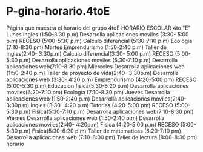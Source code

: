 # P-gina-horario.4toE
Página que muestra el horario del grupo 4toE
HORARIO ESCOLAR
4to "E"
Lunes
Ingles (1:50-3:30 p.m)
Desarrolla aplicaciones moviles (3:30- 5:00 p.m)
RECESO (5:00-5:30 p.m)
Calculo diferencial (5:30-7:10 p.m)
Ecologia (7:10-8:30 pm)
Martes
Emprendurismo (1:50-2:40 p.m)
Taller de Ingles(2:40- 3:30p.m)
Calculo diferencial(3:30- 5:00 p.m)
RECESO (5:00-5:30 p.m)
Desarrolla aplicaciones moviles (5:30-7:10 p.m)
Desarrolla aplicaciones web(7:10-8:30 pm)
Miercoles
Desarrolla aplicaciones web (1:50-2:40 p.m)
Taller de proyecto de vida(2:40- 3:30p.m)
Desarrolla aplicaciones web (3:30- 4:20 p.m)
Emprendurismo (4:20-5:00 pm)
RECESO (5:00-5:30 p.m)
Educacion fisica(5:30-6:20 p.m)
Desarrolla aplicaciones moviles(6:20-7:10 pm)
Ecologia (7:10-8:30 pm)
Jueves
Desarrolla aplicaciones web (1:50-2:40 p.m)
Desarrolla aplicaciones moviles(2:40- 3:30p.m)
Ingles (3:30- 4:20 p.m)
Tutorias (4:20-5:00 pm)
RECESO (5:00-5:30 p.m)
Fisica(5:30-7:10 p.m)
Desarrolla aplicaciones web(7:10-8:30 pm)
Viernes
Desarrolla aplicaciones web (1:50-2:40 p.m)
Desarrolla aplicaciones moviles(2:40- 4:20p.m)
Fisica (4:20-5:00 p.m)
RECESO (5:00-5:30 p.m)
Fisica(5:30-6:20 p.m)
Taller de matematicas (6:20-7:10 pm)
Desarrolla aplicaciones web (7:10-8:00 pm)
Taller de lectura (8:00-8:30 pm)
horario
